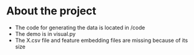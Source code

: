 # About the project
- The code for generating the data is located in /code
- The demo is in visual.py
- The X.csv file and feature embedding files are missing because of its size 